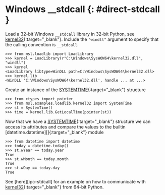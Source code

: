 # Windows __stdcall {: #direct-stdcall }

Load a 32-bit Windows `__stdcall` library in 32-bit Python, see [kernel32]{:target="_blank"}. Include the `"windll"` argument to specify that the calling convention is `__stdcall`.

<!-- invisible-code-block: pycon
>>> SKIP_IF_NOT_WINDOWS() or SKIP_IF_64BIT()

-->

```pycon
>>> from msl.loadlib import LoadLibrary
>>> kernel = LoadLibrary(r"C:\Windows\SysWOW64\kernel32.dll", "windll")
>>> kernel
<LoadLibrary libtype=WinDLL path=C:\Windows\SysWOW64\kernel32.dll>
>>> kernel.lib
<WinDLL 'C:\Windows\SysWOW64\kernel32.dll', handle ... at ...>

```

Create an instance of the [SYSTEMTIME]{:target="_blank"} structure

```pycon
>>> from ctypes import pointer
>>> from msl.examples.loadlib.kernel32 import SystemTime
>>> st = SystemTime()
>>> time = kernel.lib.GetLocalTime(pointer(st))

```

Now that we have a [SYSTEMTIME]{:target="_blank"} structure we can access its attributes and compare the values to the builtin [datetime.datetime][]{:target="_blank"} module

```pycon
>>> from datetime import datetime
>>> today = datetime.today()
>>> st.wYear == today.year
True
>>> st.wMonth == today.month
True
>>> st.wDay == today.day
True

```

See [here][ipc-stdcall] for an example on how to communicate with [kernel32]{:target="_blank"} from 64-bit Python.

[kernel32]: https://www.geoffchappell.com/studies/windows/win32/kernel32/api/
[SYSTEMTIME]: https://docs.microsoft.com/en-us/windows/win32/api/minwinbase/ns-minwinbase-systemtime
